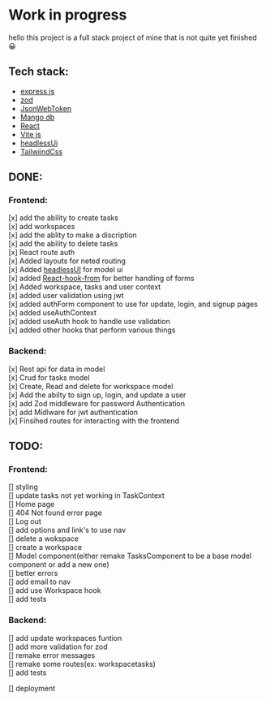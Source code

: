 # Work in progress
hello this project is a full stack project of mine that is not quite yet finished😀

## Tech stack:

- [express js](http://expressjs.com/)
- [zod](https://zod.dev/)
- [JsonWebToken](https://jwt.io/)
- [Mango db](https://www.mongodb.com/fr-fr)
- [React](https://fr.legacy.reactjs.org/)
- [Vite js](https://vitejs.dev/)
- [headlessUi](https://headlessui.com/)
- [TailwiindCss](https://tailwindcss.com/)

## DONE:

### Frontend:
[x] add the ability to create tasks <br />
[x] add workspaces <br />
[x] add the ablity to make a discription <br />
[x] add the ability to delete tasks <br />
[x] React route auth <br />
[x] Added layouts for neted routing <br />
[x] Added [headlessUI](https://headlessui.com/) for model ui <br />
[x] added [React-hook-from](https://react-hook-form.com/) for better handling of forms <br />
[x] Added workspace, tasks and user context <br />
[x] added user validation using jwt <br />
[x] added authForm component to use for update, login, and signup pages <br />
[x] added useAuthContext <br />
[x] added useAuth hook to handle use validation <br />
[x] added other hooks that perform various things <br />


### Backend:
[x] Rest api for data in model <br />
[x] Crud for tasks model <br />
[x] Create, Read and delete for workspace model <br />
[x] Add the abilty to sign up, login, and update a user <br />
[x] add Zod middleware for password Authentication <br />
[x] add Midlware for jwt authentication <br />
[x] Finsihed routes for interacting with the frontend <br />

## TODO:

### Frontend:
[] styling <br />
[] update tasks not yet working in TaskContext <br />
[] Home page <br />
[] 404 Not found error page <br />
[] Log out <br />
[] add options and link's to use nav <br />
[] delete a wokspace <br />
[] create a workspace <br />
[] Model component(either remake TasksComponent to be a base model component or add a new one) <br />
[] better errors <br />
[] add email to nav <br />
[] add use Workspace hook <br />
[] add tests <br />

### Backend:
[] add update workspaces funtion <br />
[] add more validation for zod <br />
[] remake error messages <br />
[] remake some routes(ex: workspacetasks) <br />
[] add tests <br />


[] deployment <br />

